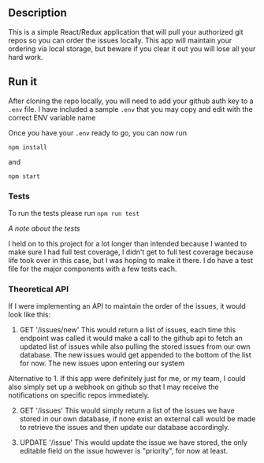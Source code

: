 ## Description

This is a simple React/Redux application that will pull your authorized git repos so you can order the issues locally.
This app will maintain your ordering via local storage, but beware if you clear it out you will lose all your hard work.

## Run it

After cloning the repo locally, you will need to add your github auth key to a `.env` file. I have included a sample `.env` that you may copy and edit with the correct ENV variable name

Once you have your `.env` ready to go, you can now run

`npm install`

and

`npm start`


### Tests

To run the tests please run `npm run test`

*A note about the tests*

I held on to this project for a lot longer than intended because I wanted to make sure I had full test coverage,
I didn't get to full test coverage because life took over in this case, but I was hoping to make it there. I do have a
test file for the major components with a few tests each.

### Theoretical API

If I were implementing an API to maintain the order of the issues, it would look like this:

1. GET '/issues/new'
This would return a list of issues, each time this endpoint was called it would make a call
to the github api to fetch an updated list of issues while also pulling the stored issues from our own
database. The new issues would get appended to the bottom of the list for now. The new issues upon entering
our system

Alternative to 1.
  If this app were definitely just for me, or my team, I could also simply set up a webhook on github so that I may receive the notifications on specific repos immediately.  

2. GET '/issues'
This would simply return a list of the issues we have stored in our own database, if none exist
an external call would be made to retrieve the issues and then update our database accordingly.

3. UPDATE '/issue'
This would update the issue we have stored, the only editable field on the issue however is "priority", for now at least.
